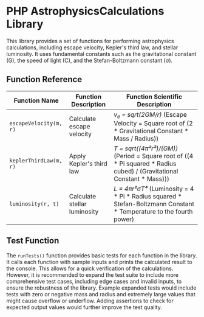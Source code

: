 # PHP AstrophysicsCalculations Library

This library provides a set of functions for performing astrophysics calculations, including escape velocity, Kepler's third law, and stellar luminosity.  It uses fundamental constants such as the gravitational constant (G), the speed of light (C), and the Stefan-Boltzmann constant (σ).

## Function Reference

| Function Name | Function Description | Function Scientific Description |
|---|---|---|
| `escapeVelocity(m, r)` | Calculate escape velocity | *v<sub>e</sub> = sqrt(2GM/r)*  (Escape Velocity = Square root of (2 * Gravitational Constant * Mass / Radius)) |
| `keplerThirdLaw(m, r)` | Apply Kepler's third law | *T = sqrt((4π²r³)/(GM))* (Period = Square root of ((4 * Pi squared * Radius cubed) / (Gravitational Constant * Mass))) |
| `luminosity(r, t)` | Calculate stellar luminosity | *L = 4πr²σT⁴* (Luminosity = 4 * Pi * Radius squared * Stefan-Boltzmann Constant * Temperature to the fourth power) |

## Test Function

The `runTests()` function provides basic tests for each function in the library.  It calls each function with sample inputs and prints the calculated result to the console. This allows for a quick verification of the calculations.  However, it is recommended to expand the test suite to include more comprehensive test cases, including edge cases and invalid inputs, to ensure the robustness of the library.  Example expanded tests would include tests with zero or negative mass and radius and extremely large values that might cause overflow or underflow.  Adding assertions to check for expected output values would further improve the test quality.